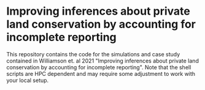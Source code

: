# Improving inferences about private land conservation by accounting for incomplete reporting

This repository contains the code for the simulations and case study contained in Williamson et. al 2021 "Improving inferences about private land conservation by accounting for incomplete reporting". Note that the shell scripts are HPC dependent and may require some adjustment to work with your local setup.
